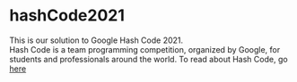 # hashCode2021
This is our solution to Google Hash Code 2021.\
Hash Code is a team programming competition, organized by Google, for students and professionals around the world.
To read about Hash Code, go [here](https://codingcompetitions.withgoogle.com/hashcode/)
